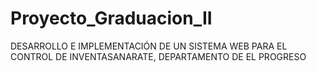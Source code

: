 # Proyecto_Graduacion_II
DESARROLLO E IMPLEMENTACIÓN DE UN SISTEMA WEB  PARA EL CONTROL DE INVENTASANARATE, DEPARTAMENTO DE EL PROGRESO
